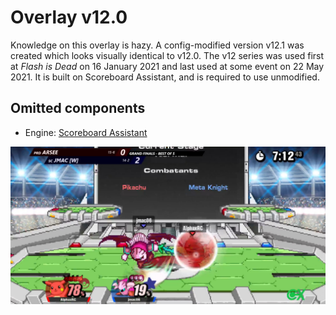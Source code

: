 # Overlay v12.0
Knowledge on this overlay is hazy. A config-modified version v12.1 was created which looks visually identical to v12.0. The v12 series was used first at *Flash is Dead* on 16 January 2021 and last used at some event on 22 May 2021. It is built on Scoreboard Assistant, and is required to use unmodified.

## Omitted components
- Engine: [Scoreboard Assistant](https://obsproject.com/forum/resources/scoreboard-assistant.112/)

![Overlay v12 Screenshot](ss.jpg)
